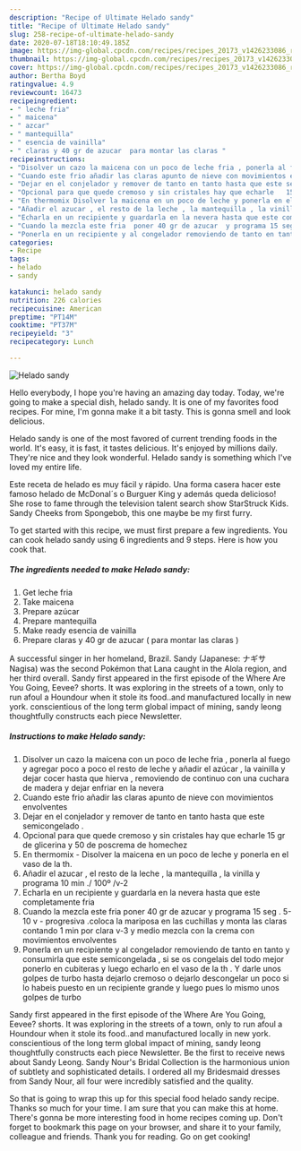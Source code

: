 ```yaml
---
description: "Recipe of Ultimate Helado sandy"
title: "Recipe of Ultimate Helado sandy"
slug: 258-recipe-of-ultimate-helado-sandy
date: 2020-07-18T18:10:49.185Z
image: https://img-global.cpcdn.com/recipes/recipes_20173_v1426233086_receta_foto_00020173-oirysgwb0rfehfpdogjc/751x532cq70/helado-sandy-foto-principal.jpg
thumbnail: https://img-global.cpcdn.com/recipes/recipes_20173_v1426233086_receta_foto_00020173-oirysgwb0rfehfpdogjc/751x532cq70/helado-sandy-foto-principal.jpg
cover: https://img-global.cpcdn.com/recipes/recipes_20173_v1426233086_receta_foto_00020173-oirysgwb0rfehfpdogjc/751x532cq70/helado-sandy-foto-principal.jpg
author: Bertha Boyd
ratingvalue: 4.9
reviewcount: 16473
recipeingredient:
- " leche fria"
- " maicena"
- " azcar"
- " mantequilla"
- " esencia de vainilla"
- " claras y 40 gr de azucar  para montar las claras "
recipeinstructions:
- "Disolver un cazo la maicena con un poco de leche fria , ponerla al fuego y agregar poco a poco el resto de leche y añadir el azúcar , la vainilla y dejar cocer hasta que hierva , removiendo de continuo con una cuchara de madera y dejar enfriar en la nevera"
- "Cuando este frio añadir las claras apunto de nieve con movimientos envolventes"
- "Dejar en el conjelador y remover de tanto en tanto hasta que este semicongelado ."
- "Opcional para que quede cremoso y sin cristales hay que echarle   15 gr  de glicerina y 50 de poscrema de homechez"
- "En thermomix Disolver la maicena en un poco de leche y ponerla en el vaso de la th."
- "Añadir el azucar , el resto de la leche , la mantequilla , la vinilla  y programa  10 min ./ 100º /v-2"
- "Echarla en un recipiente y guardarla en la nevera hasta que este completamente fria"
- "Cuando la mezcla este fria  poner 40 gr de azucar  y programa 15 seg . 5-10 v - progresiva  .coloca la mariposa en las cuchillas y monta las claras  contando 1 min por clara  v-3 y medio mezcla con la crema con movimientos envolventes"
- "Ponerla en un recipiente y al congelador removiendo de tanto en tanto y consumirla que este semicongelada  , si se os congelais del todo mejor ponerlo en cubiteras y luego echarlo en el vaso de la th . Y darle unos golpes de turbo hasta dejarlo cremoso  o dejarlo descongelar un poco si lo habeis puesto en un  recipiente grande  y luego pues lo mismo  unos golpes de turbo"
categories:
- Recipe
tags:
- helado
- sandy

katakunci: helado sandy 
nutrition: 226 calories
recipecuisine: American
preptime: "PT14M"
cooktime: "PT37M"
recipeyield: "3"
recipecategory: Lunch

---
```



![Helado sandy](https://img-global.cpcdn.com/recipes/recipes_20173_v1426233086_receta_foto_00020173-oirysgwb0rfehfpdogjc/751x532cq70/helado-sandy-foto-principal.jpg)

Hello everybody, I hope you're having an amazing day today. Today, we're going to make a special dish, helado sandy. It is one of my favorites food recipes. For mine, I'm gonna make it a bit tasty. This is gonna smell and look delicious.

Helado sandy is one of the most favored of current trending foods in the world. It's easy, it is fast, it tastes delicious. It's enjoyed by millions daily. They're nice and they look wonderful. Helado sandy is something which I've loved my entire life.

Este receta de helado es muy fácil y rápido. Una forma casera hacer este famoso helado de McDonal´s o Burguer King y además queda delicioso! She rose to fame through the television talent search show StarStruck Kids. Sandy Cheeks from Spongebob, this one maybe be my first furry.


To get started with this recipe, we must first prepare a few ingredients. You can cook helado sandy using 6 ingredients and 9 steps. Here is how you cook that.

<!--inarticleads1-->

##### The ingredients needed to make Helado sandy:

1. Get  leche fria
1. Take  maicena
1. Prepare  azúcar
1. Prepare  mantequilla
1. Make ready  esencia de vainilla
1. Prepare  claras y 40 gr de azucar ( para montar las claras )


A successful singer in her homeland, Brazil. Sandy (Japanese: ナギサ Nagisa) was the second Pokémon that Lana caught in the Alola region, and her third overall. Sandy first appeared in the first episode of the Where Are You Going, Eevee? shorts. It was exploring in the streets of a town, only to run afoul a Houndour when it stole its food..and manufactured locally in new york. conscientious of the long term global impact of mining, sandy leong thoughtfully constructs each piece Newsletter. 

<!--inarticleads2-->

##### Instructions to make Helado sandy:

1. Disolver un cazo la maicena con un poco de leche fria , ponerla al fuego y agregar poco a poco el resto de leche y añadir el azúcar , la vainilla y dejar cocer hasta que hierva , removiendo de continuo con una cuchara de madera y dejar enfriar en la nevera
1. Cuando este frio añadir las claras apunto de nieve con movimientos envolventes
1. Dejar en el conjelador y remover de tanto en tanto hasta que este semicongelado .
1. Opcional para que quede cremoso y sin cristales hay que echarle   15 gr  de glicerina y 50 de poscrema de homechez
1. En thermomix - Disolver la maicena en un poco de leche y ponerla en el vaso de la th.
1. Añadir el azucar , el resto de la leche , la mantequilla , la vinilla  y programa  10 min ./ 100º /v-2
1. Echarla en un recipiente y guardarla en la nevera hasta que este completamente fria
1. Cuando la mezcla este fria  poner 40 gr de azucar  y programa 15 seg . 5-10 v - progresiva  .coloca la mariposa en las cuchillas y monta las claras  contando 1 min por clara  v-3 y medio mezcla con la crema con movimientos envolventes
1. Ponerla en un recipiente y al congelador removiendo de tanto en tanto y consumirla que este semicongelada  , si se os congelais del todo mejor ponerlo en cubiteras y luego echarlo en el vaso de la th . Y darle unos golpes de turbo hasta dejarlo cremoso  o dejarlo descongelar un poco si lo habeis puesto en un  recipiente grande  y luego pues lo mismo  unos golpes de turbo


Sandy first appeared in the first episode of the Where Are You Going, Eevee? shorts. It was exploring in the streets of a town, only to run afoul a Houndour when it stole its food..and manufactured locally in new york. conscientious of the long term global impact of mining, sandy leong thoughtfully constructs each piece Newsletter. Be the first to receive news about Sandy Leong. Sandy Nour&#39;s Bridal Collection is the harmonious union of subtlety and sophisticated details. I ordered all my Bridesmaid dresses from Sandy Nour, all four were incredibly satisfied and the quality. 

So that is going to wrap this up for this special food helado sandy recipe. Thanks so much for your time. I am sure that you can make this at home. There's gonna be more interesting food in home recipes coming up. Don't forget to bookmark this page on your browser, and share it to your family, colleague and friends. Thank you for reading. Go on get cooking!
